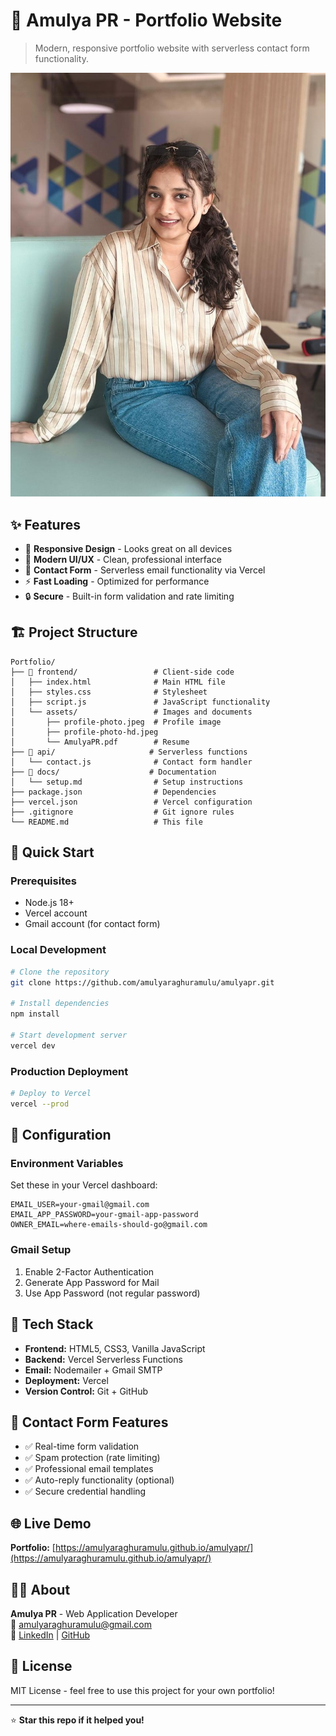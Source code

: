 # 🚀 Amulya PR - Portfolio Website

> Modern, responsive portfolio website with serverless contact form functionality.

![Portfolio Preview](frontend/assets/profile-photo.jpeg)

## ✨ Features

- 📱 **Responsive Design** - Looks great on all devices
- 🎨 **Modern UI/UX** - Clean, professional interface
- 📧 **Contact Form** - Serverless email functionality via Vercel
- ⚡ **Fast Loading** - Optimized for performance
- 🔒 **Secure** - Built-in form validation and rate limiting

## 🏗️ Project Structure

```
Portfolio/
├── 📁 frontend/                 # Client-side code
│   ├── index.html              # Main HTML file
│   ├── styles.css              # Stylesheet
│   ├── script.js               # JavaScript functionality
│   └── assets/                 # Images and documents
│       ├── profile-photo.jpeg  # Profile image
│       ├── profile-photo-hd.jpeg
│       └── AmulyaPR.pdf        # Resume
├── 📁 api/                     # Serverless functions
│   └── contact.js              # Contact form handler
├── 📁 docs/                    # Documentation
│   └── setup.md                # Setup instructions
├── package.json                # Dependencies
├── vercel.json                 # Vercel configuration
├── .gitignore                  # Git ignore rules
└── README.md                   # This file
```

## 🚀 Quick Start

### Prerequisites
- Node.js 18+
- Vercel account
- Gmail account (for contact form)

### Local Development
```bash
# Clone the repository
git clone https://github.com/amulyaraghuramulu/amulyapr.git

# Install dependencies
npm install

# Start development server
vercel dev
```

### Production Deployment
```bash
# Deploy to Vercel
vercel --prod
```

## 🔧 Configuration

### Environment Variables
Set these in your Vercel dashboard:

```env
EMAIL_USER=your-gmail@gmail.com
EMAIL_APP_PASSWORD=your-gmail-app-password
OWNER_EMAIL=where-emails-should-go@gmail.com
```

### Gmail Setup
1. Enable 2-Factor Authentication
2. Generate App Password for Mail
3. Use App Password (not regular password)

## 🎯 Tech Stack

- **Frontend:** HTML5, CSS3, Vanilla JavaScript
- **Backend:** Vercel Serverless Functions
- **Email:** Nodemailer + Gmail SMTP
- **Deployment:** Vercel
- **Version Control:** Git + GitHub

## 📧 Contact Form Features

- ✅ Real-time form validation
- ✅ Spam protection (rate limiting)
- ✅ Professional email templates
- ✅ Auto-reply functionality (optional)
- ✅ Secure credential handling

## 🌐 Live Demo

**Portfolio:** [https://amulyaraghuramulu.github.io/amulyapr/](https://amulyaraghuramulu.github.io/amulyapr/)

## 👨‍💻 About

**Amulya PR** - Web Application Developer  
📧 amulyaraghuramulu@gmail.com  
🔗 [LinkedIn](https://linkedin.com/in/amulya-pr) | [GitHub](https://github.com/amulyaraghuramulu)

## 📄 License

MIT License - feel free to use this project for your own portfolio!

---

⭐ **Star this repo if it helped you!**


